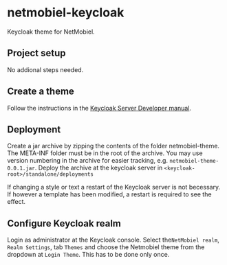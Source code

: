 # netmobiel-keycloak
Keycloak theme for NetMobiel.

## Project setup
No addional steps needed.

## Create a theme
Follow the instructions in the [Keycloak Server Developer manual](https://www.keycloak.org/docs/latest/server_development/index.html#_themes). 

## Deployment
Create a jar archive by zipping the contents of the folder netmobiel-theme. The META-INF folder must be in the root of the archive.
You may use version numbering in the archive for easier tracking, e.g. ```netmobiel-theme-0.0.1.jar```.
Deploy the archive at the keycloak server in ```<keycloak-root>/standalone/deployments```

If changing a style or text a restart of the Keycloak server is not becessary. 
If however a template has been modified, a restart is required to see the effect.

## Configure Keycloak realm
Login as administrator at the Keycloak console. Select the```NetMobiel realm```, ```Realm Settings```, tab ```Themes``` and choose the Netmobiel theme from the dropdown at ```Login Theme```. This has to be done only once.
